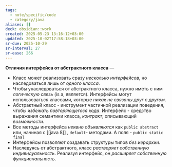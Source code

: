 ```yaml
---
tags:
  - note/specific/code
  - category/java
aliases: []
deck: obsidian::work
created: 2025-05-23 13:16:12+03:00
updated: 2025-10-02T17:58:18+03:00
sr-due: 2025-10-29
sr-interval: 27
sr-ease: 266
---
```


**Отличия интерфейса от абстрактного класса**
—
- Класс может реализовать сразу *несколько интерфейсов*, но наследоваться лишь от *одного класса*.
- Чтобы унаследоваться от абстрактного класса, нужно иметь с ним *логическую связь* (is a, является). Интерфейсы могут использоваться классами, которые *никак не связаны друг с другом*.
- Абстрактный класс - инструмент частичной реализации поведения, чтобы *избежать повторяющегося кода*. Интерфейс - средство выражения семантики класса, *контракт*, описывающий *возможности*.
- Все методы интерфейса *неявно объявляются* как `public abstract` или, начиная с [[java 8]] , `default`- методами. А поля - `public static final`
- Интерфейсы позволяют создавать структуры типов *без иерархии*.
- Наследуясь от абстрактного, класс *растворяет собственную индивидуальность*. Реализуя интерфейс, он *расширяет собственную функциональность*.
